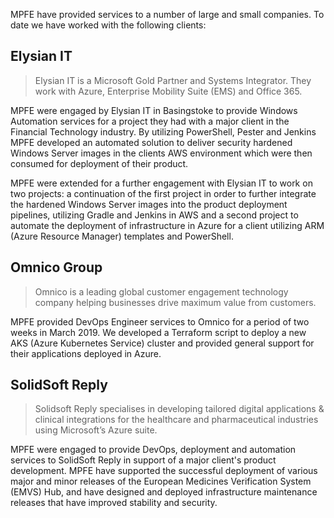 MPFE have provided services to a number of large and small companies. To date we have worked with the following clients:

## Elysian IT

> Elysian IT is a Microsoft Gold Partner and Systems Integrator. They work with Azure, Enterprise Mobility Suite (EMS) and Office 365.

MPFE were engaged by Elysian IT in Basingstoke to provide Windows Automation services for a project they had with a major client in 
the Financial Technology industry. By utilizing PowerShell, Pester and Jenkins MPFE developed an automated solution to deliver security 
hardened Windows Server images in the clients AWS environment which were then consumed for deployment of their product.

MPFE were extended for a further engagement with Elysian IT to work on two projects: a continuation of the first project in order to
further integrate the hardened Windows Server images into the product deployment pipelines, utilizing Gradle and Jenkins in AWS and a 
second project to automate the deployment of infrastructure in Azure for a client utilizing ARM (Azure Resource Manager) templates
and PowerShell.

## Omnico Group 

> Omnico is a leading global customer engagement technology company helping businesses drive maximum value from customers.

MPFE provided DevOps Engineer services to Omnico for a period of two weeks in March 2019. We developed a Terraform script to deploy a 
new AKS (Azure Kubernetes Service) cluster and provided general support for their applications deployed in Azure.

## SolidSoft Reply

> Solidsoft Reply specialises in developing tailored digital applications & clinical integrations for the healthcare and pharmaceutical 
> industries using Microsoft’s Azure suite. 

MPFE were engaged to provide DevOps, deployment and automation services to SolidSoft Reply in support of a major client's
product development. MPFE have supported the successful deployment of various major and minor releases of the European Medicines Verification 
System (EMVS) Hub, and have designed and deployed infrastructure maintenance releases that have improved stability and security.